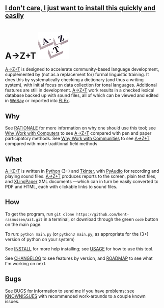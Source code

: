## [I don't care, I just want to install this quickly and easily](SIMPLEINSTALL.md)

# A→Z+T ![CV](images/AZT%20stacks6_icon.png "AZT")

[A→Z+T](https://github.com/kent-rasmussen/azt) is designed to accelerate community-based language development, supplemented by (not as a replacement for) formal linguistic training. It does this by systematically checking a dictionary (and thus a writing system), with initial focus on data collection for tonal languages.
Additional features are still in development. [A→Z+T](https://github.com/kent-rasmussen/azt) work results in a checked lexical database backed up with sound files, all of which can be viewed and edited in [WeSay](https://software.sil.org/wesay/) or imported into [FLEx](https://software.sil.org/fieldworks/).

<!-- It is designed to *supplement* (not replace) formal training, on the one hand, and *facilitate* a particular kind of language development on the other, so it may not do what you want —it certainly does not do everything. If you want to get as many people involved in the development of their own language as possible, in a manner that results in a checked lexical database backed up by sound files, then this tool is for you. -->
## Why
See [RATIONALE](RATIONALE.md) for more information on why one should use this tool; see [Why Work with Computers](WHYCOMPUTERS.md) to see [A→Z+T](https://github.com/kent-rasmussen/azt) compared with pen and paper participatory methods. See [Why Work with Communities](WHYCOMMUNITIES.md) to see [A→Z+T](https://github.com/kent-rasmussen/azt) compared with more traditional field methods

## What
[A→Z+T](https://github.com/kent-rasmussen/azt) is written in [Python](https://python.org) (3+) and [Tkinter](https://docs.python.org/3/library/tkinter.html), with [PyAudio](https://pypi.org/project/PyAudio/) for recording and playing sound files. [A→Z+T](https://github.com/kent-rasmussen/azt) produces reports to the screen, plain text files, and [XLingPaper](https://software.sil.org/xlingpaper/) XML documents —which can in turn be easily converted to PDF and HTML, each with clickable links to sound files.

## How
To get the program, run `git clone https://github.com/kent-rasmussen/azt.git` in a terminal, or download through the green `code` button on the main page.

To run: `python main.py` (or `python3 main.py`, as appropriate for the (3+) version of python on your system)

See [INSTALL](INSTALL.md) for more help installing; see [USAGE](USAGE.md) for how to use this tool.

See [CHANGELOG](CHANGELOG.md) to see features by version, and [ROADMAP](ROADMAP.md) to see what I'm working on next.

## Bugs
See [BUGS](BUGS.md) for information to send me if you have problems; see [KNOWNISSUES](KNOWNISSUES.md) with recommended work-arounds to a couple known issues.
